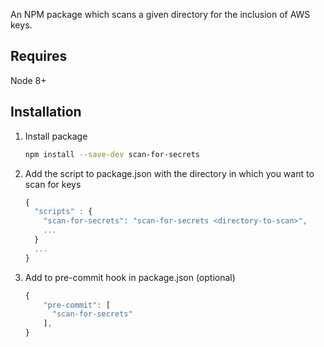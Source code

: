 An NPM package which scans a given directory for the inclusion of AWS keys.

## Requires

Node 8+

## Installation

1. Install package

   ```sh
   npm install --save-dev scan-for-secrets
   ```

2. Add the script to package.json with the directory in which you want to scan for keys
   ```js
   {
     "scripts" : {
       "scan-for-secrets": "scan-for-secrets <directory-to-scan>",
       ...
     }
     ...
   }
   ```

3. Add to pre-commit hook in package.json (optional)
    ```js
    {
        "pre-commit": [
          "scan-for-secrets"
        ],
    }
    ```
